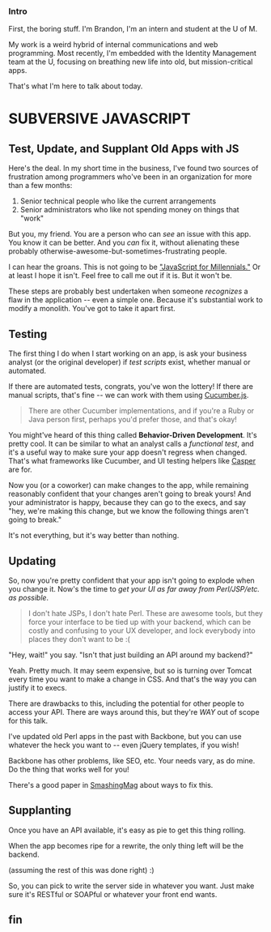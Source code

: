 ### Intro

First, the boring stuff. I'm Brandon, I'm an intern and student at the U of M.

My work is a weird hybrid of internal communications and web programming. Most
recently, I'm embedded with the Identity Management team at the U, focusing
on breathing new life into old, but mission-critical apps.

That's what I'm here to talk about today.

# SUBVERSIVE JAVASCRIPT
## Test, Update, and Supplant Old Apps with JS

Here's the deal. In my short time in the business, I've found two sources of
frustration among programmers who've been in an organization for more than a few
months:

1. Senior technical people who like the current arrangements
2. Senior administrators who like not spending money on things that "work"

But you, my friend. You are a person who can *see* an issue with this app.
You know it can be better. And you *can* fix it, without alienating these
probably otherwise-awesome-but-sometimes-frustrating people.

I can hear the groans. This is not going to be ["JavaScript for Millennials."]()
Or at least I hope it isn't. Feel free to call me out if it is. But it won't be.

These steps are probably best undertaken when someone *recognizes* a flaw in
the application -- even a simple one. Because it's substantial work to
modify a monolith. You've got to take it apart first.

## Testing

The first thing I do when I start working on an app, is ask your business analyst
(or the original developer) if *test scripts* exist, whether manual or automated.

If there are automated tests, congrats, you've won the lottery! If there are
manual scripts, that's fine -- we can work with them using [Cucumber.js](https://cucumber.io).

> There are other Cucumber implementations, and if you're a Ruby or Java person
first, perhaps you'd prefer those, and that's okay!

You might've heard of this thing called **Behavior-Driven Development**. It's
pretty cool. It can be similar to what an analyst calls a *functional test*, and
 it's a useful way to make sure your app doesn't regress when changed.
That's what frameworks like Cucumber, and UI testing helpers like
[Casper](http://casperjs.org) are for.

Now you (or a coworker) can make changes to the app, while remaining reasonably
confident that your changes aren't going to break yours! And your administrator
is happy, because they can go to the execs, and say "hey, we're making this change,
but we know the following things aren't going to break."

It's not everything, but it's way better than nothing.

<!-- TODO: Cucumber w/ Casper example -->

## Updating

So, now you're pretty confident that your app isn't going to explode when you
change it. Now's the time to *get your UI as far away from Perl/JSP/etc. as possible*.

> I don't hate JSPs, I don't hate Perl. These are awesome tools, but they force your
interface to be tied up with your backend, which can be costly and confusing to your
UX developer, and lock everybody into places they don't want to be :(

"Hey, wait!" you say. "Isn't that just building an API around my backend?"

Yeah. Pretty much. It may seem expensive, but so is turning over Tomcat
every time you want to make a change in CSS. And that's the way you can justify
it to execs.

There are drawbacks to this, including the potential for other people to access
your API. There are ways around this, but they're *WAY* out of scope for this talk.

I've updated old Perl apps in the past with Backbone, but you can use whatever the heck
you want to -- even jQuery templates, if you wish!

<!-- TODO: Using Express to APIify an LPD queue or DB example -->
<!-- TODO: Backbone-hitting-a-REST-API example -->

Backbone has other problems, like SEO, etc. Your needs vary, as do mine. Do the
thing that works well for you!

There's a good paper in [SmashingMag](http://www.smashingmagazine.com/2015/12/reimagining-single-page-applications-progressive-enhancement/)
about ways to fix this.

## Supplanting

Once you have an API available, it's easy as pie to get this thing rolling.

When the app becomes ripe for a rewrite, the only thing left will be the backend.

(assuming the rest of this was done right) :)

So, you can pick to write the server side in whatever you want. Just make sure
it's RESTful or SOAPful or whatever your front end wants.

<!-- TODO: Course search example -->

## fin
